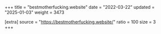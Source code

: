 +++
title = "bestmotherfucking.website"
date = "2022-03-22"
updated = "2025-01-03"
weight = 3473

[extra]
source = "https://bestmotherfucking.website/"
ratio = 100
size = 3
+++
